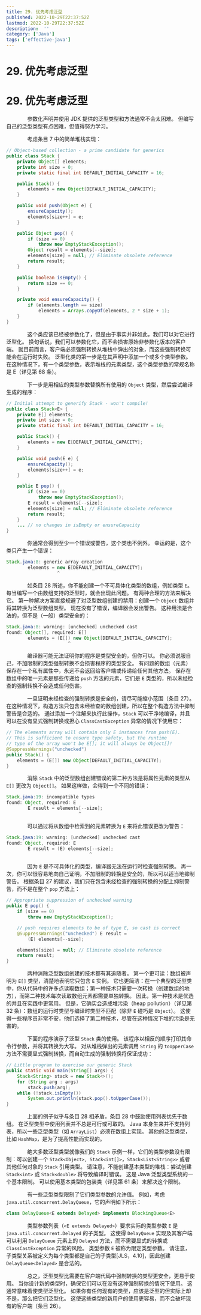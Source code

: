 ```yaml
---
title: 29. 优先考虑泛型
published: 2022-10-29T22:37:52Z
lastmod: 2022-10-29T22:37:52Z
description:  ''
category: ['Java']
tags: ['effective-java']
---
```

# 29. 优先考虑泛型

# 29. 优先考虑泛型

　　　　参数化声明并使用 JDK 提供的泛型类型和方法通常不会太困难。 但编写自己的泛型类型有点困难，但值得努力学习。

　　　　考虑条目 7 中的简单堆栈实现：

```java
// Object-based collection - a prime candidate for generics
public class Stack {
    private Object[] elements;
    private int size = 0;
    private static final int DEFAULT_INITIAL_CAPACITY = 16;

    public Stack() {
        elements = new Object[DEFAULT_INITIAL_CAPACITY];
    }

    public void push(Object e) {
        ensureCapacity();
        elements[size++] = e;
    }

    public Object pop() {
        if (size == 0)
            throw new EmptyStackException();
        Object result = elements[--size];
        elements[size] = null; // Eliminate obsolete reference
        return result;
    }

    public boolean isEmpty() {
        return size == 0;
    }

    private void ensureCapacity() {
        if (elements.length == size)
            elements = Arrays.copyOf(elements, 2 * size + 1);
    }
}
```

　　　　这个类应该已经被参数化了，但是由于事实并非如此，我们可以对它进行泛型化。 换句话说，我们可以参数化它，而不会损害原始非参数化版本的客户端。 就目前而言，客户端必须强制转换从堆栈中弹出的对象，而这些强制转换可能会在运行时失败。 泛型化类的第一步是在其声明中添加一个或多个类型参数。 在这种情况下，有一个类型参数，表示堆栈的元素类型，这个类型参数的常规名称是 E（详见第 68 条）。

　　　　下一步是用相应的类型参数替换所有使用的 `Object` 类型，然后尝试编译生成的程序：

```java
// Initial attempt to generify Stack - won't compile!
public class Stack<E> {
    private E[] elements;
    private int size = 0;
    private static final int DEFAULT_INITIAL_CAPACITY = 16;

    public Stack() {
        elements = new E[DEFAULT_INITIAL_CAPACITY];
    }

    public void push(E e) {
        ensureCapacity();
        elements[size++] = e;
    }

    public E pop() {
        if (size == 0)
            throw new EmptyStackException();
        E result = elements[--size];
        elements[size] = null; // Eliminate obsolete reference
        return result;
    }
    ... // no changes in isEmpty or ensureCapacity
}
```

　　　　你通常会得到至少一个错误或警告，这个类也不例外。 幸运的是，这个类只产生一个错误：

```java
Stack.java:8: generic array creation
        elements = new E[DEFAULT_INITIAL_CAPACITY];
                   ^
```

　　　　如条目 28 所述，你不能创建一个不可具体化类型的数组，例如类型 `E`。每当编写一个由数组支持的泛型时，就会出现此问题。 有两种合理的方法来解决它。 第一种解决方案直接规避了对泛型数组创建的禁用：创建一个 `Object` 数组并将其转换为泛型数组类型。 现在没有了错误，编译器会发出警告。 这种用法是合法的，但不是（一般）类型安全的：

```java
Stack.java:8: warning: [unchecked] unchecked cast
found: Object[], required: E[]
        elements = (E[]) new Object[DEFAULT_INITIAL_CAPACITY];
                       ^
```

　　　　编译器可能无法证明你的程序是类型安全的，但你可以。 你必须说服自己，不加限制的类型强制转换不会损害程序的类型安全。 有问题的数组（元素）保存在一个私有属性中，永远不会返回给客户端或传递给任何其他方法。 保存在数组中的唯一元素是那些传递给 `push` 方法的元素，它们是 `E` 类型的，所以未经检查的强制转换不会造成任何伤害。

　　　　一旦证明未经检查的强制转换是安全的，请尽可能缩小范围（条目 27）。 在这种情况下，构造方法只包含未经检查的数组创建，所以在整个构造方法中抑制警告是合适的。 通过添加一个注解来执行此操作，`Stack` 可以干净地编译，并且可以在没有显式强制转换或担心 `ClassCastException` 异常的情况下使用它：

```java
// The elements array will contain only E instances from push(E).
// This is sufficient to ensure type safety, but the runtime
// type of the array won't be E[]; it will always be Object[]!
@SuppressWarnings("unchecked")
public Stack() {
    elements = (E[]) new Object[DEFAULT_INITIAL_CAPACITY];
}
```

　　　　消除 `Stack` 中的泛型数组创建错误的第二种方法是将属性元素的类型从 `E[]` 更改为 `Object[]`。 如果这样做，会得到一个不同的错误：

```java
Stack.java:19: incompatible types
found: Object, required: E
        E result = elements[--size];
                           ^
```

　　　　可以通过将从数组中检索到的元素转换为 `E` 来将此错误更改为警告：

```java
Stack.java:19: warning: [unchecked] unchecked cast
found: Object, required: E
        E result = (E) elements[--size];
                               ^
```

　　　　因为 `E` 是不可具体化的类型，编译器无法在运行时检查强制转换。 再一次，你可以很容易地向自己证明，不加限制的转换是安全的，所以可以适当地抑制警告。 根据条目 27 的建议，我们只在包含未经检查的强制转换的分配上抑制警告，而不是在整个 `pop` 方法上：

```java
// Appropriate suppression of unchecked warning
public E pop() {
    if (size == 0)
        throw new EmptyStackException();

    // push requires elements to be of type E, so cast is correct
    @SuppressWarnings("unchecked") E result =
        (E) elements[--size];

    elements[size] = null; // Eliminate obsolete reference
    return result;
}
```

　　　　两种消除泛型数组创建的技术都有其追随者。 第一个更可读：数组被声明为 `E[]` 类型，清楚地表明它只包含 `E` 实例。 它也更简洁：在一个典型的泛型类中，你从代码中的许多点读取数组；第一种技术只需要一次转换（创建数组的地方），而第二种技术每次读取数组元素都需要单独转换。 因此，第一种技术是优选的并且在实践中更常用。 但是，它确实会造成堆污染（heap pollution）（详见第 32 条）：数组的运行时类型与编译时类型不匹配（除非 `E` 碰巧是 `Object`）。 这使得一些程序员非常不安，他们选择了第二种技术，尽管在这种情况下堆的污染是无害的。

　　　　下面的程序演示了泛型 `Stack` 类的使用。 该程序以相反的顺序打印其命令行参数，并将其转换为大写。 对从堆栈弹出的元素调用 `String` 的 `toUpperCase` 方法不需要显式强制转换，而自动生成的强制转换将保证成功：

```java
// Little program to exercise our generic Stack
public static void main(String[] args) {
    Stack<String> stack = new Stack<>();
    for (String arg : args)
        stack.push(arg);
    while (!stack.isEmpty())
        System.out.println(stack.pop().toUpperCase());
}
```

　　　　上面的例子似乎与条目 28 相矛盾，条目 28 中鼓励使用列表优先于数组。 在泛型类型中使用列表并不总是可行或可取的。 Java 本身生来并不支持列表，所以一些泛型类型（如 `ArrayList`）必须在数组上实现。 其他的泛型类型，比如 `HashMap`，是为了提高性能而实现的。

　　　　绝大多数泛型类型就像我们的 `Stack` 示例一样，它们的类型参数没有限制：可以创建一个 `Stack<Object>, Stack<int[]>`，`Stack<List<String>>` 或者其他任何对象的 `Stack` 引用类型。 请注意，不能创建基本类型的堆栈：尝试创建 `Stack<int>` 或 `Stack<double>` 将导致编译时错误。 这是 Java 泛型类型系统的一个基本限制。 可以使用基本类型的包装类（详见第 61 条）来解决这个限制。

　　　　有一些泛型类型限制了它们类型参数的允许值。 例如，考虑 `java.util.concurrent.DelayQueue`，它的声明如下所示：

```java
class DelayQueue<E extends Delayed> implements BlockingQueue<E>
```

　　　　类型参数列表（`<E extends Delayed>`）要求实际的类型参数 `E` 是 `java.util.concurrent.Delayed` 的子类型。 这使得 `DelayQueue` 实现及其客户端可以利用 `DelayQueue` 元素上的 `Delayed` 方法，而不需要显式的转换或 `ClassCastException` 异常的风险。 类型参数 `E` 被称为限定类型参数。 请注意，子类型关系被定义为每个类型都是自己的子类型[JLS，4.10]，因此创建 `DelayQueue<Delayed>` 是合法的。

　　　　总之，泛型类型比需要在客户端代码中强制转换的类型更安全，更易于使用。 当你设计新的类型时，确保它们可以在没有这种强制转换的情况下使用。 这通常意味着使类型泛型化。 如果你有任何现有的类型，应该是泛型的但实际上却不是，那么把它们泛型化。 这使这些类型的新用户的使用更容易，而不会破坏现有的客户端（条目 26）。
